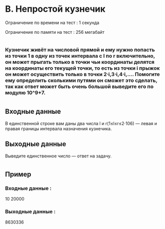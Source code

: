 # B. Непростой кузнечик
Ограничение по времени на тест : 1 секунда

Ограничение по памяти на тест : 256 мегабайт

#

### Кузнечик живёт на числовой прямой и ему нужно попасть из точки 1 в одну из точек интервала с l по r включительно, он может прыгать только в точки чьи координаты делятся на координаты его текущей точки, то есть из точки i прыжок он может осуществить только в точки 2⋅i,3⋅i,4⋅i,…. Помогите ему определить сколькими путями он сможет это сделать, так как ответ может быть очень большой выведите его по модулю 10^9+7.

#

## Входные данные
В единственной строке вам даны два числа l и r(1≤l≤r≤2⋅106) — левая и правая границы интервала назначения кузнечика.

## Выходные данные
Выведите единственное число — ответ на задачу.

#

## Пример

### Входные данные :
10 20000
### Выходные данные :
8630336